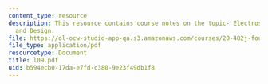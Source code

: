 ```yaml
---
content_type: resource
description: This resource contains course notes on the topic- Electrostatic Optimization
  and Design.
file: https://ol-ocw-studio-app-qa.s3.amazonaws.com/courses/20-482j-foundations-of-algorithms-and-computational-techniques-in-systems-biology-spring-2006/b594ecb017dae7fdc3809e23f49db1f8_l09.pdf
file_type: application/pdf
resourcetype: Document
title: l09.pdf
uid: b594ecb0-17da-e7fd-c380-9e23f49db1f8
---
```

